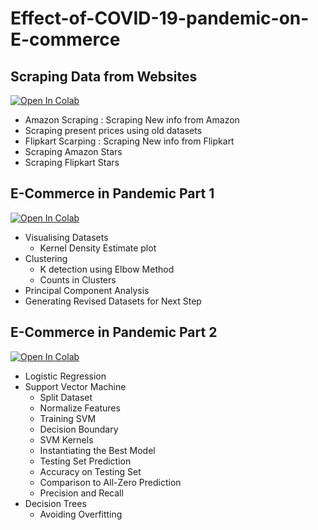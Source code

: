 # Effect-of-COVID-19-pandemic-on-E-commerce

## Scraping Data from Websites

[![Open In Colab](https://colab.research.google.com/assets/colab-badge.svg)](https://colab.research.google.com/drive/1F1DM93NCrW8kOZ52n8OxLwDTEDNcaaxC?usp=sharing)

  - Amazon Scraping : Scraping New info from Amazon
  - Scraping present prices using old datasets
  - Flipkart Scarping : Scraping New info from Flipkart
  - Scraping Amazon Stars
  - Scraping Flipkart Stars
  
## E-Commerce in Pandemic Part 1

[![Open In Colab](https://colab.research.google.com/assets/colab-badge.svg)](https://colab.research.google.com/drive/1QV8b795tLvtOjdHPtrWVhrhJvTAXxSZM?usp=sharing)

  - Visualising Datasets
    - Kernel Density Estimate plot
  - Clustering
    - K detection using Elbow Method
    - Counts in Clusters
  - Principal Component Analysis
  - Generating Revised Datasets for Next Step
  
## E-Commerce in Pandemic Part 2

[![Open In Colab](https://colab.research.google.com/assets/colab-badge.svg)](https://colab.research.google.com/drive/1Vx0RPvPTNdqcZhCTtjQACmuQjUNhwmRU?usp=sharing)

  - Logistic Regression
  - Support Vector Machine
    - Split Dataset
    - Normalize Features
    - Training SVM
    - Decision Boundary
    - SVM Kernels
    - Instantiating the Best Model
    - Testing Set Prediction
    - Accuracy on Testing Set
    - Comparison to All-Zero Prediction
    - Precision and Recall
  - Decision Trees
    - Avoiding Overfitting


